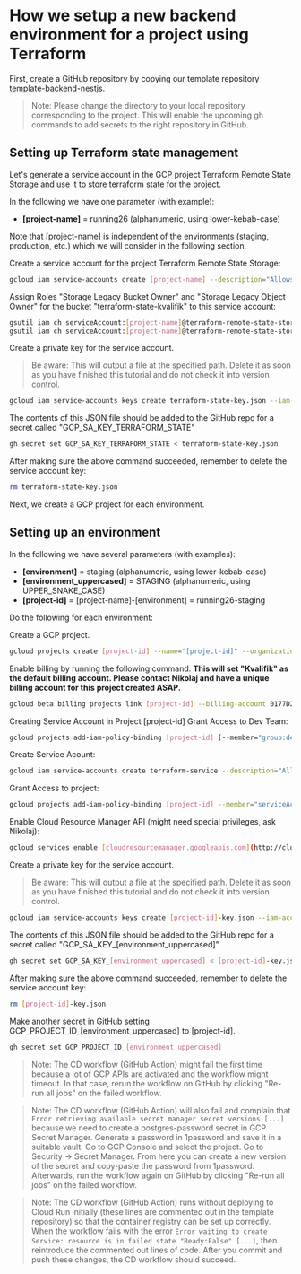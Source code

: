 # How we setup a new backend environment for a project using Terraform

First, create a GitHub repository by copying our template repository [template-backend-nestjs](https://github.com/Kvalifik/template-backend-nestjs).

> Note: Please change the directory to your local repository corresponding to the project. This will enable the upcoming gh commands to add secrets to the right repository in GitHub.


## Setting up Terraform state management

Let's generate a service account in the GCP project Terraform Remote State Storage and use it to store terraform state for the project.

In the following we have one parameter (with example):

- **[project-name]** = running26 (alphanumeric, using lower-kebab-case)

Note that [project-name] is independent of the environments (staging, production, etc.) which we will consider in the following section.

Create a service account for the project Terraform Remote State Storage:

```bash
gcloud iam service-accounts create [project-name] --description="Allows Terraform to store state for [project-name]" --display-name="[project-name]-service" --project=terraform-remote-state-storage
```

Assign Roles "Storage Legacy Bucket Owner" and "Storage Legacy Object Owner" for the bucket "terraform-state-kvalifik" to this service account:

```bash
gsutil iam ch serviceAccount:[project-name]@terraform-remote-state-storage.iam.gserviceaccount.com:roles/storage.legacyObjectOwner gs://terraform-state-kvalifik
gsutil iam ch serviceAccount:[project-name]@terraform-remote-state-storage.iam.gserviceaccount.com:roles/storage.legacyBucketOwner gs://terraform-state-kvalifik
```

Create a private key for the service account.

> Be aware: This will output a file at the specified path. Delete it as soon as you have finished this tutorial and do not check it into version control.

```bash
gcloud iam service-accounts keys create terraform-state-key.json --iam-account=[project-name]@terraform-remote-state-storage.iam.gserviceaccount.com
```

The contents of this JSON file should be added to the GitHub repo for a secret called "GCP_SA_KEY_TERRAFORM_STATE"

```bash
gh secret set GCP_SA_KEY_TERRAFORM_STATE < terraform-state-key.json
```

After making sure the above command succeeded, remember to delete the service account key:

```bash
rm terraform-state-key.json
```

Next, we create a GCP project for each environment.

## Setting up an environment

In the following we have several parameters (with examples):

- **[environment]** = staging (alphanumeric, using lower-kebab-case)
- **[environment_uppercased]** = STAGING (alphanumeric, using UPPER_SNAKE_CASE)
- **[project-id]** = [project-name]-[environment] = running26-staging

Do the following for each environment:

Create a GCP project. 

```bash
gcloud projects create [project-id] --name="[project-id]" --organization=4077818049
```

Enable billing by running the following command. **This will set "Kvalifik" as the default billing account. Please contact Nikolaj and have a unique billing account for this project created ASAP.**

```bash
gcloud beta billing projects link [project-id] --billing-account 0177D2-4E78D4-844B8B
```

Creating Service Account in Project [project-id]
Grant Access to Dev Team:

```bash
gcloud projects add-iam-policy-binding [project-id] [--member="group:developer-team@kvalifik.dk](mailto:--member=%22group:developer-team@kvalifik.dk)" --role="roles/owner"
```

Create Service Acount:

```bash
gcloud iam service-accounts create terraform-service --description="Allows Terraform to operate" --display-name="Terraform Service" --project=[project-id]
```

Grant Access to project:

```bash
gcloud projects add-iam-policy-binding [project-id] --member="serviceAccount:terraform-service@[project-id].iam.gserviceaccount.com" --role="roles/owner"
```

Enable Cloud Resource Manager API (might need special privileges, ask Nikolaj):

```bash
gcloud services enable [cloudresourcemanager.googleapis.com](http://cloudresourcemanager.googleapis.com/) --project=[project-id]
```

Create a private key for the service account.

> Be aware: This will output a file at the specified path. Delete it as soon as you have finished this tutorial and do not check it into version control.

```bash
gcloud iam service-accounts keys create [project-id]-key.json --iam-account=terraform-service@[project-id].iam.gserviceaccount.com
```

The contents of this JSON file should be added to the GitHub repo for a secret called "GCP_SA_KEY_[environment_uppercased]"

```bash
gh secret set GCP_SA_KEY_[environment_uppercased] < [project-id]-key.json
```

After making sure the above command succeeded, remember to delete the service account key:

```bash
rm [project-id]-key.json
```

Make another secret in GitHub setting GCP_PROJECT_ID_[environment_uppercased] to [project-id].

```bash
gh secret set GCP_PROJECT_ID_[environment_uppercased] 
```

> Note: The CD workflow (GitHub Action) might fail the first time because a lot of GCP APIs are activated and the workflow might timeout. In that case, rerun the workflow on GitHub by clicking "Re-run all jobs" on the failed workflow.

> Note: The CD workflow (GitHub Action) will also fail and complain that `Error retrieving available secret manager secret versions [...]` because we need to create a postgres-password secret in GCP Secret Manager. Generate a password in 1password and save it in a suitable vault. Go to GCP Console and select the project. Go to Security -> Secret Manager. From here you can create a new version of the secret and copy-paste the password from 1password. Afterwards, run the workflow again on GitHub by clicking "Re-run all jobs" on the failed workflow.

> Note: The CD workflow (GitHub Action) runs without deploying to Cloud Run initially (these lines are commented out in the template repository) so that the container registry can be set up correctly. When the workflow fails with the error `Error waiting to create Service: resource is in failed state "Ready:False" [...]`, then reintroduce the commented out lines of code. After you commit and push these changes, the CD workflow should succeed.
